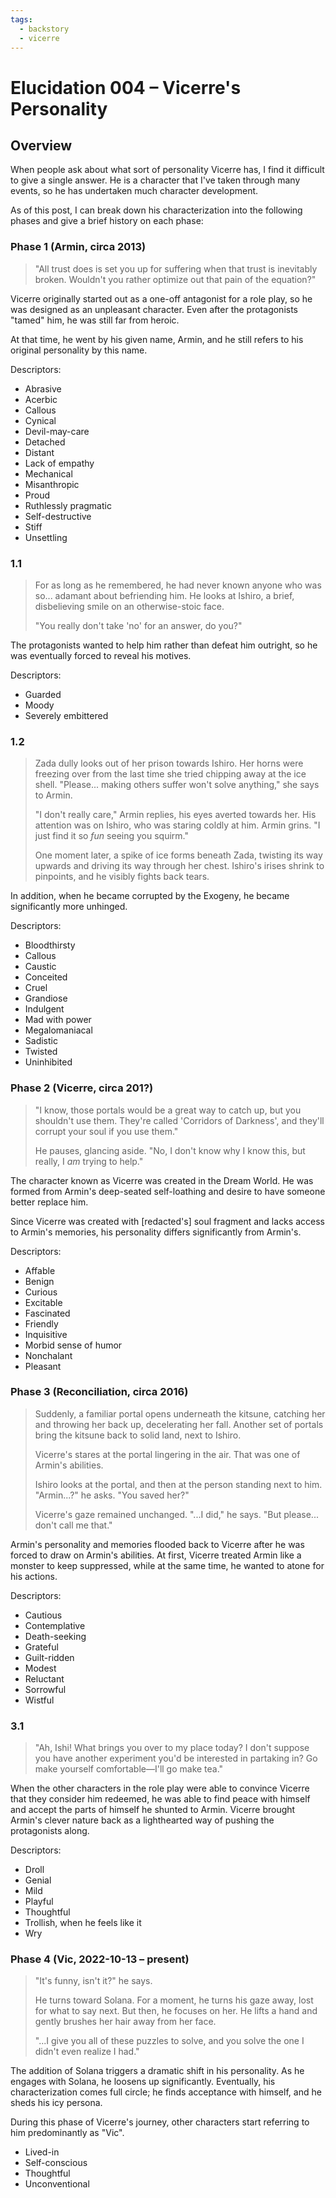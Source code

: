 ```yaml
---
tags:
  - backstory
  - vicerre
---
```


# Elucidation 004 – Vicerre's Personality

## Overview

When people ask about what sort of personality Vicerre has, I find it difficult to give a single answer. He is a character that I've taken through many events, so he has undertaken much character development.

As of this post, I can break down his characterization into the following phases and give a brief history on each phase:

### Phase 1 (Armin, circa 2013)

> "All trust does is set you up for suffering when that trust is inevitably broken. Wouldn't you rather optimize out that pain of the equation?"

Vicerre originally started out as a one-off antagonist for a role play, so he was designed as an unpleasant character. Even after the protagonists "tamed" him, he was still far from heroic.

At that time, he went by his given name, Armin, and he still refers to his original personality by this name.

Descriptors:

- Abrasive
- Acerbic
- Callous
- Cynical
- Devil-may-care
- Detached
- Distant
- Lack of empathy
- Mechanical
- Misanthropic
- Proud
- Ruthlessly pragmatic
- Self-destructive
- Stiff
- Unsettling

### 1.1

> For as long as he remembered, he had never known anyone who was so... adamant about befriending him. He looks at Ishiro, a brief, disbelieving smile on an otherwise-stoic face.
>
> "You really don't take 'no' for an answer, do you?"

The protagonists wanted to help him rather than defeat him outright, so he was eventually forced to reveal his motives.

Descriptors:

- Guarded
- Moody
- Severely embittered

### 1.2

> Zada dully looks out of her prison towards Ishiro. Her horns were freezing over from the last time she tried chipping away at the ice shell. "Please... making others suffer won't solve anything," she says to Armin.
>
> "I don't really care," Armin replies, his eyes averted towards her. His attention was on Ishiro, who was staring coldly at him. Armin grins. "I just find it so _fun_ seeing you squirm."
>
> One moment later, a spike of ice forms beneath Zada, twisting its way upwards and driving its way through her chest. Ishiro's irises shrink to pinpoints, and he visibly fights back tears.

In addition, when he became corrupted by the Exogeny, he became significantly more unhinged.

Descriptors:

- Bloodthirsty
- Callous
- Caustic
- Conceited
- Cruel
- Grandiose
- Indulgent
- Mad with power
- Megalomaniacal
- Sadistic
- Twisted
- Uninhibited

### Phase 2 (Vicerre, circa 201?)

> "I know, those portals would be a great way to catch up, but you shouldn't use them. They're called 'Corridors of Darkness', and they'll corrupt your soul if you use them."
>
> He pauses, glancing aside. "No, I don't know why I know this, but really, I _am_ trying to help."

The character known as Vicerre was created in the Dream World. He was formed from Armin's deep-seated self-loathing and desire to have someone better replace him.

Since Vicerre was created with [redacted's] soul fragment and lacks access to Armin's memories, his personality differs significantly from Armin's.

Descriptors:

- Affable
- Benign
- Curious
- Excitable
- Fascinated
- Friendly
- Inquisitive
- Morbid sense of humor
- Nonchalant
- Pleasant

### Phase 3 (Reconciliation, circa 2016)

> Suddenly, a familiar portal opens underneath the kitsune, catching her and throwing her back up, decelerating her fall. Another set of portals bring the kitsune back to solid land, next to Ishiro.
>
> Vicerre's stares at the portal lingering in the air. That was one of Armin's abilities.
>
> Ishiro looks at the portal, and then at the person standing next to him. "Armin...?" he asks. "You saved her?"
>
> Vicerre's gaze remained unchanged. "...I did," he says. "But please... don't call me that."

Armin's personality and memories flooded back to Vicerre after he was forced to draw on Armin's abilities. At first, Vicerre treated Armin like a monster to keep suppressed, while at the same time, he wanted to atone for his actions.

Descriptors:

- Cautious
- Contemplative
- Death-seeking
- Grateful
- Guilt-ridden
- Modest
- Reluctant
- Sorrowful
- Wistful

### 3.1

> "Ah, Ishi! What brings you over to my place today? I don't suppose you have another experiment you'd be interested in partaking in? Go make yourself comfortable—I'll go make tea."

When the other characters in the role play were able to convince Vicerre that they consider him redeemed, he was able to find peace with himself and accept the parts of himself he shunted to Armin. Vicerre brought Armin's clever nature back as a lighthearted way of pushing the protagonists along.

Descriptors:

- Droll
- Genial
- Mild
- Playful
- Thoughtful
- Trollish, when he feels like it
- Wry

### Phase 4 (Vic, 2022-10-13 – present)

> "It's funny, isn't it?" he says.
>
> He turns toward Solana. For a moment, he turns his gaze away, lost for what to say next. But then, he focuses on her. He lifts a hand and gently brushes her hair away from her face.
>
> "...I give you all of these puzzles to solve, and you solve the one I didn't even realize I had."

The addition of Solana triggers a dramatic shift in his personality. As he engages with Solana, he loosens up significantly. Eventually, his characterization comes full circle; he finds acceptance with himself, and he sheds his icy persona.

During this phase of Vicerre's journey, other characters start referring to him predominantly as "Vic".

- Lived-in
- Self-conscious
- Thoughtful
- Unconventional
